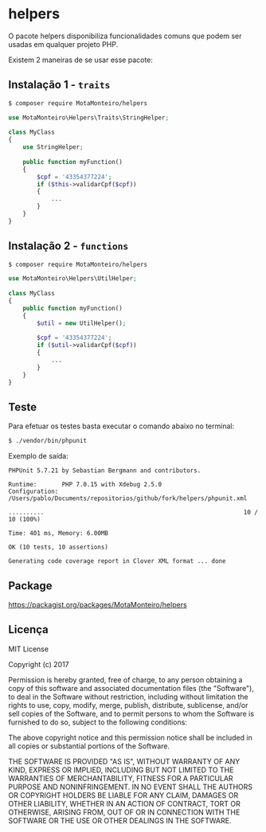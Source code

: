 # helpers

O pacote helpers disponibiliza funcionalidades comuns que podem ser usadas em qualquer projeto PHP.

Existem 2 maneiras de se usar esse pacote:

## Instalação 1 - `traits`

```sh
$ composer require MotaMonteiro/helpers

```

```php
use MotaMonteiro\Helpers\Traits\StringHelper;
 
class MyClass
{
    use StringHelper;
    
    public function myFunction()
    {
        $cpf = '43354377224';
        if ($this->validarCpf($cpf))
        {
            ...
        }
    }
}
```

## Instalação 2 - `functions`

```sh
$ composer require MotaMonteiro/helpers

```

```php
use MotaMonteiro\Helpers\UtilHelper;
 
class MyClass
{
    public function myFunction()
    {
        $util = new UtilHelper();
        
        $cpf = '43354377224';
        if ($util->validarCpf($cpf))
        {
            ...
        }
    }
}
```

## Teste

Para efetuar os testes basta executar o comando abaixo no terminal:

```sh
$ ./vendor/bin/phpunit
```

Exemplo de saída:

```
PHPUnit 5.7.21 by Sebastian Bergmann and contributors.
 
Runtime:       PHP 7.0.15 with Xdebug 2.5.0
Configuration: /Users/pablo/Documents/repositorios/github/fork/helpers/phpunit.xml
 
..........                                                        10 / 10 (100%)
 
Time: 401 ms, Memory: 6.00MB
 
OK (10 tests, 10 assertions)
 
Generating code coverage report in Clover XML format ... done
```

## Package

https://packagist.org/packages/MotaMonteiro/helpers

## Licença

MIT License

Copyright (c) 2017 

Permission is hereby granted, free of charge, to any person obtaining a copy
of this software and associated documentation files (the "Software"), to deal
in the Software without restriction, including without limitation the rights
to use, copy, modify, merge, publish, distribute, sublicense, and/or sell
copies of the Software, and to permit persons to whom the Software is
furnished to do so, subject to the following conditions:

The above copyright notice and this permission notice shall be included in all
copies or substantial portions of the Software.

THE SOFTWARE IS PROVIDED "AS IS", WITHOUT WARRANTY OF ANY KIND, EXPRESS OR
IMPLIED, INCLUDING BUT NOT LIMITED TO THE WARRANTIES OF MERCHANTABILITY,
FITNESS FOR A PARTICULAR PURPOSE AND NONINFRINGEMENT. IN NO EVENT SHALL THE
AUTHORS OR COPYRIGHT HOLDERS BE LIABLE FOR ANY CLAIM, DAMAGES OR OTHER
LIABILITY, WHETHER IN AN ACTION OF CONTRACT, TORT OR OTHERWISE, ARISING FROM,
OUT OF OR IN CONNECTION WITH THE SOFTWARE OR THE USE OR OTHER DEALINGS IN THE
SOFTWARE.

